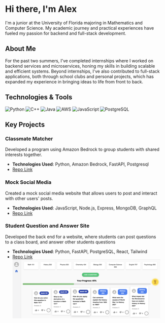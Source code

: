 # Hi there, I'm Alex 

I'm a junior at the University of Florida majoring in Mathematics and Computer Science. My academic journey and practical experiences have fueled my passion for backend and full-stack development.

## About Me
For the past two summers, I've completed internships where I worked on backend services and microservices, honing my skills in building scalable and efficient systems. Beyond internships, I've also contributed to full-stack applications, both through school clubs and personal projects, which has expanded my experience in bringing ideas to life from front to back.

## Technologies & Tools
![Python](https://img.shields.io/badge/-Python-blue?logo=python&logoColor=white)
![C++](https://img.shields.io/badge/-C++-green?logo=c++&logoColor=white)
![Java](https://img.shields.io/badge/-Java-red?logo=java&logoColor=white)
![AWS](https://img.shields.io/badge/-AWS-FF9900?logo=amazon-aws&logoColor=white)
![JavaScript](https://img.shields.io/badge/-JavaScript-yellow?logo=javascript&logoColor=black)
![PostgreSQL](https://img.shields.io/badge/-PostgreSQL-blue?logo=postgresql&logoColor=white)

## Key Projects
### Classmate Matcher
Developed a program using Amazon Bedrock to group students with shared interests together.
- **Technologies Used**: Python, Amazon Bedrock, FastAPI, Postgresql
- [Repo Link](https://github.com/alexruah/classmate_matcher)

### Mock Social Media
Created a mock social media website that allows users to post and interact with other users' posts.
- **Technologies Used**: JavaScript, Node.js, Express, MongoDB, GraphQL
- [Repo Link](https://github.com/alexruah/Mock-Social-Media)

### Student Question and Answer Site
Developed the back end for a website, where students can post questions to a class board, and answer other students questions
- **Technologies Used**: Python, FastAPI, PostgreSQL, React, Tailwind
- [Repo Link]([https://github.com/alexruah/Mock-Social-Media](https://github.com/danielgeorge922/CEN3031_PROJECT))
![Project Screenshot](images/answer_project.png)
